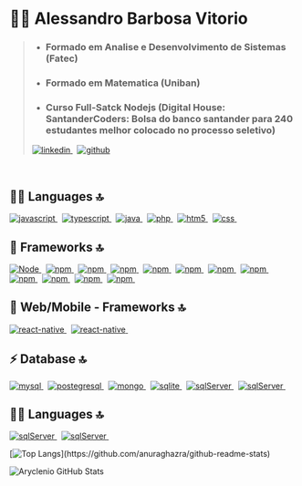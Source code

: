 

<!--
**asovitorio/asovitorio** is a ✨ _special_ ✨ repository because its `README.md` (this file) appears on your GitHub profile.

Here are some ideas to get you started:
### Hi there 👋
- 🔭 I’m currently working on ...
- 🌱 I’m currently learning ...
- 👯 I’m looking to collaborate on ...
- 🤔 I’m looking for help with ...
- 💬 Ask me about ...
- 📫 How to reach me: ...
- 😄 Pronouns: ...
- ⚡ Fun fact: ...
-->
# 👨‍🦱 Alessandro Barbosa Vitorio

>
> - ### Formado em Analise e Desenvolvimento de Sistemas (Fatec)
> - ### Formado em Matematica (Uniban)
> - ### Curso Full-Satck Nodejs (Digital House: SantanderCoders: Bolsa do banco santander para 240 estudantes melhor colocado no processo seletivo) 
>
> <p>
>  <a href="https://www.linkedin.com//in/alessandrovitorio/" rel="nofollow noreferrer">
>   <img src="https://img.shields.io/badge/LinkedIn-0077B5?style=for-the-badge&logo=linkedin&logoColor=white" alt="linkedin">
>  </a> &nbsp; 
>  <a href="https://github.com/asovitorio" rel="nofollow noreferrer">
>   <img src="https://img.shields.io/badge/GitHub-100000?style=for-the-badge&logo=github&logoColor=white" alt="github"> 
> </a>
></p>
>
<br>

## 👨‍💻 Languages 🔝 

<p>

  <a href="#" rel="nofollow noreferrer">
    <img src="https://img.shields.io/badge/JavaScript-F7DF1E?style=for-the-badge&logo=javascript&logoColor=black" alt="javascript">
  </a> &nbsp; 
  <a href="#" rel="nofollow noreferrer">
    <img src="https://img.shields.io/badge/TypeScript-007ACC?style=for-the-badge&logo=typescript&logoColor=white" alt="typescript">
  </a> &nbsp; 
  <a href="#" rel="nofollow noreferrer">
    <img src="https://img.shields.io/badge/Java-ED8B00?style=for-the-badge&logo=java&logoColor=white" alt="java">
  </a> &nbsp; 
  <a href="#" rel="nofollow noreferrer">
    <img src="https://img.shields.io/badge/PHP-777BB4?style=for-the-badge&logo=php&logoColor=white" alt="php">
  </a> &nbsp; 
  <a href="#" rel="nofollow noreferrer">
    <img src="https://img.shields.io/badge/HTML5-E34F26?style=for-the-badge&logo=html5&logoColor=white" alt="htm5">
  </a> &nbsp; 
  <a href="#" rel="nofollow noreferrer">
    <img src="https://img.shields.io/badge/CSS-239120?&style=for-the-badge&logo=css3&logoColor=white" alt="css">
  </a> &nbsp; 
 </p>


 ## 🚀 Frameworks 🔝 

 <p>
 <a href ="#">
 <img src="https://img.shields.io/badge/Node.js-43853D?style=for-the-badge&logo=node.js&logoColor=white" alt="Node">
 </a>&nbsp;
 <a href ="#">
 <img src="https://img.shields.io/badge/npm-CB3837?style=for-the-badge&logo=npm&logoColor=white" alt="npm">
 </a>&nbsp;
  <a href ="#">
 <img src="https://img.shields.io/badge/Yarn-2C8EBB?style=for-the-badge&logo=yarn&logoColor=white" alt="npm">
 </a>&nbsp;
 <a href ="#">
 <img src="https://img.shields.io/badge/Express.js-ffcb49?style=for-the-badge&logo=express&logoColor=black" alt="npm">
 </a>&nbsp;
 <a href ="#">
 <img src="https://img.shields.io/badge/Jest-C21325?style=for-the-badge&logo=jest&logoColor=white" alt="npm">
 </a>&nbsp;
 <a href ="#">
 <img src="https://img.shields.io/badge/Bootstrap-563D7C?style=for-the-badge&logo=bootstrap&logoColor=white" alt="npm">
 </a>&nbsp;
 <a href ="#">
 <img src="https://img.shields.io/badge/Material--UI-0081CB?style=for-the-badge&logo=material-ui&logoColor=white" alt="npm">
 </a>&nbsp;
 <a href ="#">
 <img src="https://img.shields.io/badge/Heroku-430098?style=for-the-badge&logo=heroku&logoColor=white" alt="npm">
 </a>&nbsp;
 <a href ="#">
 <img src="https://img.shields.io/badge/Docker-2CA5E0?style=for-the-badge&logo=docker&logoColor=white" alt="npm">
 </a>&nbsp;
 <a href ="#">
 <img src="https://img.shields.io/badge/Git-F05032?style=for-the-badge&logo=git&logoColor=white" alt="npm">
 </a>&nbsp;
 <a href ="#">
 <img src="https://img.shields.io/badge/Postman-FF6C37?style=for-the-badge&logo=Postman&logoColor=white" alt="npm">
 </a>&nbsp;
 <a href ="#">
 <img src="https://img.shields.io/badge/Insomnia-5849be?style=for-the-badge&logo=Insomnia&logoColor=white" alt="npm">
 </a>&nbsp;
 </p>



 ## 📱 Web/Mobile - Frameworks 🔝 

 <p>
 <a href ="#">
 <img src="https://img.shields.io/badge/React-2a2d96?style=for-the-badge&logo=react&logoColor=fff" alt="react-native">
 </a>&nbsp;
 <a href ="#">
 <img src="https://img.shields.io/badge/React_Native-20232A?style=for-the-badge&logo=react&logoColor=61DAFB" alt="react-native">
 </a>&nbsp;
 </p>



 ## ⚡ Database 🔝 

 <p>
 <a href ="#">
 <img src="https://img.shields.io/badge/MySQL-00000F?style=for-the-badge&logo=mysql&logoColor=white" alt="mysql">
 </a>&nbsp;
 <a href ="#">
 <img src="https://img.shields.io/badge/PostgreSQL-316192?style=for-the-badge&logo=postgresql&logoColor=white" alt="postegresql">
 </a>&nbsp;
 <a href ="#">
 <img src="https://img.shields.io/badge/MongoDB-4EA94B?style=for-the-badge&logo=mongodb&logoColor=white" alt="mongo">
 </a>&nbsp;
 <a href ="#">
 <img src="https://img.shields.io/badge/SQLite-07405E?style=for-the-badge&logo=sqlite&logoColor=white" alt="sqlite">
 </a>&nbsp;
 <a href ="#">
 <img src="https://img.shields.io/badge/Microsoft%20SQL%20Sever-CC2927?style=for-the-badge&logo=microsoft%20sql%20server&logoColor=white" alt="sqlServer">
 </a>&nbsp;
 <a href ="#">
 <img src="https://img.shields.io/badge/MariaDB-003545?style=for-the-badge&logo=mariadb&logoColor=white" alt="sqlServer">
 </a>&nbsp;
 </p>

## 👨‍💻 Languages 🔝 

<p>
 <a href ="#">
 <img src="https://img.shields.io/badge/Visual_Studio_Code-0078D4?style=for-the-badge&logo=visual%20studio%20code&logoColor=white" alt="sqlServer">
 </a>&nbsp;
 <a href ="#">
 <img src="https://img.shields.io/badge/Eclipse-2C2255?style=for-the-badge&logo=eclipse&logoColor=white" alt="sqlServer">
 </a>&nbsp;
</p>

[![Top Langs](https://github-readme-stats.vercel.app/api/top-langs/?username=asovitorio&layout='')](https://github.com/anuraghazra/github-readme-stats)

![Aryclenio GitHub Stats](https://github-readme-stats.vercel.app/api?username=asovitorio&show_icons=true)



